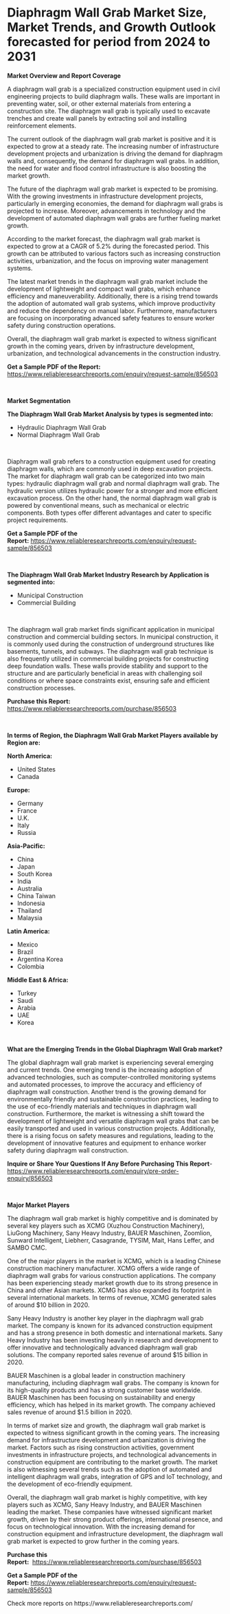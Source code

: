 <p><h1>Diaphragm Wall Grab Market Size, Market Trends, and Growth Outlook forecasted for period from 2024 to 2031</h1></p><p><strong>Market Overview and Report Coverage</strong></p>
<p><p>A diaphragm wall grab is a specialized construction equipment used in civil engineering projects to build diaphragm walls. These walls are important in preventing water, soil, or other external materials from entering a construction site. The diaphragm wall grab is typically used to excavate trenches and create wall panels by extracting soil and installing reinforcement elements.</p><p>The current outlook of the diaphragm wall grab market is positive and it is expected to grow at a steady rate. The increasing number of infrastructure development projects and urbanization is driving the demand for diaphragm walls and, consequently, the demand for diaphragm wall grabs. In addition, the need for water and flood control infrastructure is also boosting the market growth. </p><p>The future of the diaphragm wall grab market is expected to be promising. With the growing investments in infrastructure development projects, particularly in emerging economies, the demand for diaphragm wall grabs is projected to increase. Moreover, advancements in technology and the development of automated diaphragm wall grabs are further fueling market growth.</p><p>According to the market forecast, the diaphragm wall grab market is expected to grow at a CAGR of 5.2% during the forecasted period. This growth can be attributed to various factors such as increasing construction activities, urbanization, and the focus on improving water management systems. </p><p>The latest market trends in the diaphragm wall grab market include the development of lightweight and compact wall grabs, which enhance efficiency and maneuverability. Additionally, there is a rising trend towards the adoption of automated wall grab systems, which improve productivity and reduce the dependency on manual labor. Furthermore, manufacturers are focusing on incorporating advanced safety features to ensure worker safety during construction operations.</p><p>Overall, the diaphragm wall grab market is expected to witness significant growth in the coming years, driven by infrastructure development, urbanization, and technological advancements in the construction industry.</p></p>
<p><strong>Get a Sample PDF of the Report:</strong> <a href="https://www.reliableresearchreports.com/enquiry/request-sample/856503">https://www.reliableresearchreports.com/enquiry/request-sample/856503</a></p>
<p>&nbsp;</p>
<p><strong>Market Segmentation</strong></p>
<p><strong>The Diaphragm Wall Grab Market Analysis by types is segmented into:</strong></p>
<p><ul><li>Hydraulic Diaphragm Wall Grab</li><li>Normal Diaphragm Wall Grab</li></ul></p>
<p>&nbsp;</p>
<p><p>Diaphragm wall grab refers to a construction equipment used for creating diaphragm walls, which are commonly used in deep excavation projects. The market for diaphragm wall grab can be categorized into two main types: hydraulic diaphragm wall grab and normal diaphragm wall grab. The hydraulic version utilizes hydraulic power for a stronger and more efficient excavation process. On the other hand, the normal diaphragm wall grab is powered by conventional means, such as mechanical or electric components. Both types offer different advantages and cater to specific project requirements.</p></p>
<p><strong>Get a Sample PDF of the Report:</strong>&nbsp;<a href="https://www.reliableresearchreports.com/enquiry/request-sample/856503">https://www.reliableresearchreports.com/enquiry/request-sample/856503</a></p>
<p>&nbsp;</p>
<p><strong>The Diaphragm Wall Grab Market Industry Research by Application is segmented into:</strong></p>
<p><ul><li>Municipal Construction</li><li>Commercial Building</li></ul></p>
<p>&nbsp;</p>
<p><p>The diaphragm wall grab market finds significant application in municipal construction and commercial building sectors. In municipal construction, it is commonly used during the construction of underground structures like basements, tunnels, and subways. The diaphragm wall grab technique is also frequently utilized in commercial building projects for constructing deep foundation walls. These walls provide stability and support to the structure and are particularly beneficial in areas with challenging soil conditions or where space constraints exist, ensuring safe and efficient construction processes.</p></p>
<p><strong>Purchase this Report:</strong>&nbsp; <a href="https://www.reliableresearchreports.com/purchase/856503">https://www.reliableresearchreports.com/purchase/856503</a></p>
<p>&nbsp;</p>
<p><strong>In terms of Region, the Diaphragm Wall Grab Market Players available by Region are:</strong></p>
<p>
    <p> <strong> North America: </strong>
        <ul>
            <li>United States</li>
            <li>Canada</li>
        </ul>
        </p> 
    <p> <strong> Europe: </strong>
        <ul>
            <li>Germany</li>
            <li>France</li>
            <li>U.K.</li>
            <li>Italy</li>
            <li>Russia</li>
        </ul>
        </p> 
    <p> <strong> Asia-Pacific: </strong>
        <ul>
            <li>China</li>
            <li>Japan</li>
            <li>South Korea</li>
            <li>India</li>
            <li>Australia</li>
            <li>China Taiwan</li>
            <li>Indonesia</li>
            <li>Thailand</li>
            <li>Malaysia</li>
        </ul>
        </p> 
    <p> <strong> Latin America: </strong>
        <ul>
            <li>Mexico</li>
            <li>Brazil</li>
            <li>Argentina Korea</li>
            <li>Colombia</li>
        </ul>
        </p> 
    <p> <strong> Middle East & Africa: </strong>
        <ul>
            <li>Turkey</li>
            <li>Saudi</li>
            <li>Arabia</li>
            <li>UAE</li>
            <li>Korea</li>
        </ul>
    </p>
    </p>
<p>&nbsp;</p>
<p><strong>What are the Emerging Trends in the Global Diaphragm Wall Grab market?</strong></p>
<p><p>The global diaphragm wall grab market is experiencing several emerging and current trends. One emerging trend is the increasing adoption of advanced technologies, such as computer-controlled monitoring systems and automated processes, to improve the accuracy and efficiency of diaphragm wall construction. Another trend is the growing demand for environmentally friendly and sustainable construction practices, leading to the use of eco-friendly materials and techniques in diaphragm wall construction. Furthermore, the market is witnessing a shift toward the development of lightweight and versatile diaphragm wall grabs that can be easily transported and used in various construction projects. Additionally, there is a rising focus on safety measures and regulations, leading to the development of innovative features and equipment to enhance worker safety during diaphragm wall construction.</p></p>
<p><strong>Inquire or Share Your Questions If Any Before Purchasing This Report</strong>- <a href="https://www.reliableresearchreports.com/enquiry/pre-order-enquiry/856503">https://www.reliableresearchreports.com/enquiry/pre-order-enquiry/856503</a></p>
<p>&nbsp;</p>
<p><strong>Major Market Players</strong></p>
<p><p>The diaphragm wall grab market is highly competitive and is dominated by several key players such as XCMG (Xuzhou Construction Machinery), LiuGong Machinery, Sany Heavy Industry, BAUER Maschinen, Zoomlion, Sunward Intelligent, Liebherr, Casagrande, TYSIM, Mait, Hans Leffer, and SAMBO CMC. </p><p>One of the major players in the market is XCMG, which is a leading Chinese construction machinery manufacturer. XCMG offers a wide range of diaphragm wall grabs for various construction applications. The company has been experiencing steady market growth due to its strong presence in China and other Asian markets. XCMG has also expanded its footprint in several international markets. In terms of revenue, XCMG generated sales of around $10 billion in 2020.</p><p>Sany Heavy Industry is another key player in the diaphragm wall grab market. The company is known for its advanced construction equipment and has a strong presence in both domestic and international markets. Sany Heavy Industry has been investing heavily in research and development to offer innovative and technologically advanced diaphragm wall grab solutions. The company reported sales revenue of around $15 billion in 2020.</p><p>BAUER Maschinen is a global leader in construction machinery manufacturing, including diaphragm wall grabs. The company is known for its high-quality products and has a strong customer base worldwide. BAUER Maschinen has been focusing on sustainability and energy efficiency, which has helped in its market growth. The company achieved sales revenue of around $1.5 billion in 2020.</p><p>In terms of market size and growth, the diaphragm wall grab market is expected to witness significant growth in the coming years. The increasing demand for infrastructure development and urbanization is driving the market. Factors such as rising construction activities, government investments in infrastructure projects, and technological advancements in construction equipment are contributing to the market growth. The market is also witnessing several trends such as the adoption of automated and intelligent diaphragm wall grabs, integration of GPS and IoT technology, and the development of eco-friendly equipment.</p><p>Overall, the diaphragm wall grab market is highly competitive, with key players such as XCMG, Sany Heavy Industry, and BAUER Maschinen leading the market. These companies have witnessed significant market growth, driven by their strong product offerings, international presence, and focus on technological innovation. With the increasing demand for construction equipment and infrastructure development, the diaphragm wall grab market is expected to grow further in the coming years.</p></p>
<p><strong>Purchase this Report:</strong>&nbsp;&nbsp;<a href="https://www.reliableresearchreports.com/purchase/856503">https://www.reliableresearchreports.com/purchase/856503</a></p>
<p></p>
<p><strong>Get a Sample PDF of the Report:</strong>&nbsp;<a href="https://www.reliableresearchreports.com/enquiry/request-sample/856503">https://www.reliableresearchreports.com/enquiry/request-sample/856503</a></p>
<p>Check more reports on https://www.reliableresearchreports.com/</p>